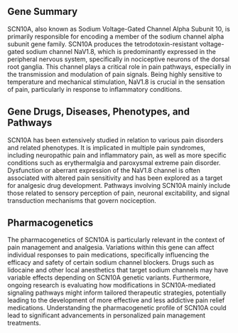 ## Gene Summary
SCN10A, also known as Sodium Voltage-Gated Channel Alpha Subunit 10, is primarily responsible for encoding a member of the sodium channel alpha subunit gene family. SCN10A produces the tetrodotoxin-resistant voltage-gated sodium channel NaV1.8, which is predominantly expressed in the peripheral nervous system, specifically in nociceptive neurons of the dorsal root ganglia. This channel plays a critical role in pain pathways, especially in the transmission and modulation of pain signals. Being highly sensitive to temperature and mechanical stimulation, NaV1.8 is crucial in the sensation of pain, particularly in response to inflammatory conditions.

## Gene Drugs, Diseases, Phenotypes, and Pathways
SCN10A has been extensively studied in relation to various pain disorders and related phenotypes. It is implicated in multiple pain syndromes, including neuropathic pain and inflammatory pain, as well as more specific conditions such as erythermalgia and paroxysmal extreme pain disorder. Dysfunction or aberrant expression of the NaV1.8 channel is often associated with altered pain sensitivity and has been explored as a target for analgesic drug development. Pathways involving SCN10A mainly include those related to sensory perception of pain, neuronal excitability, and signal transduction mechanisms that govern nociception.

## Pharmacogenetics
The pharmacogenetics of SCN10A is particularly relevant in the context of pain management and analgesia. Variations within this gene can affect individual responses to pain medications, specifically influencing the efficacy and safety of certain sodium channel blockers. Drugs such as lidocaine and other local anesthetics that target sodium channels may have variable effects depending on SCN10A genetic variants. Furthermore, ongoing research is evaluating how modifications in SCN10A-mediated signaling pathways might inform tailored therapeutic strategies, potentially leading to the development of more effective and less addictive pain relief medications. Understanding the pharmacogenetic profile of SCN10A could lead to significant advancements in personalized pain management treatments.